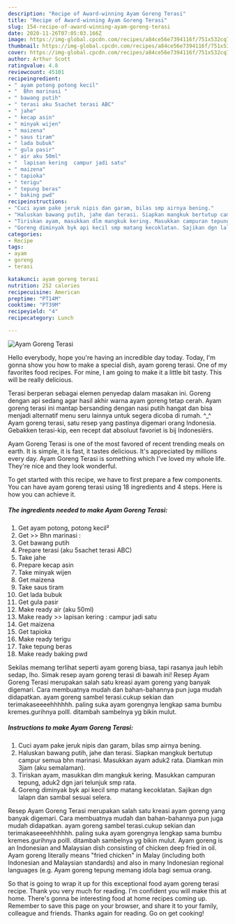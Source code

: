 ```yaml
---
description: "Recipe of Award-winning Ayam Goreng Terasi"
title: "Recipe of Award-winning Ayam Goreng Terasi"
slug: 154-recipe-of-award-winning-ayam-goreng-terasi
date: 2020-11-26T07:05:03.166Z
image: https://img-global.cpcdn.com/recipes/a84ce56e7394116f/751x532cq70/ayam-goreng-terasi-foto-resep-utama.jpg
thumbnail: https://img-global.cpcdn.com/recipes/a84ce56e7394116f/751x532cq70/ayam-goreng-terasi-foto-resep-utama.jpg
cover: https://img-global.cpcdn.com/recipes/a84ce56e7394116f/751x532cq70/ayam-goreng-terasi-foto-resep-utama.jpg
author: Arthur Scott
ratingvalue: 4.8
reviewcount: 45101
recipeingredient:
- " ayam potong potong kecil"
- "  Bhn marinasi "
- " bawang putih"
- " terasi aku 5sachet terasi ABC"
- " jahe"
- " kecap asin"
- " minyak wijen"
- " maizena"
- " saus tiram"
- " lada bubuk"
- " gula pasir"
- " air aku 50ml"
- "  lapisan kering  campur jadi satu"
- " maizena"
- " tapioka"
- " terigu"
- " tepung beras"
- " baking pwd"
recipeinstructions:
- "Cuci ayam pake jeruk nipis dan garam, bilas smp airnya bening."
- "Haluskan bawang putih, jahe dan terasi. Siapkan mangkuk bertutup campur semua bhn marinasi. Masukkan ayam aduk2 rata. Diamkan min 3jam (aku semalaman)."
- "Tiriskan ayam, masukkan dlm mangkuk kering. Masukkan campuran tepung, aduk2 dgn jari telunjuk smp rata."
- "Goreng diminyak byk api kecil smp matang kecoklatan. Sajikan dgn lalapn dan sambal sesuai selera."
categories:
- Recipe
tags:
- ayam
- goreng
- terasi

katakunci: ayam goreng terasi 
nutrition: 252 calories
recipecuisine: American
preptime: "PT14M"
cooktime: "PT39M"
recipeyield: "4"
recipecategory: Lunch

---
```



![Ayam Goreng Terasi](https://img-global.cpcdn.com/recipes/a84ce56e7394116f/751x532cq70/ayam-goreng-terasi-foto-resep-utama.jpg)

Hello everybody, hope you're having an incredible day today. Today, I'm gonna show you how to make a special dish, ayam goreng terasi. One of my favorites food recipes. For mine, I am going to make it a little bit tasty. This will be really delicious.

Terasi berperan sebagai elemen penyedap dalam masakan ini. Goreng dengan api sedang agar hasil akhir warna ayam goreng tetap cerah. Ayam goreng terasi ini mantap bersanding dengan nasi putih hangat dan bisa menjadi alternatif menu seru lainnya untuk segera dicoba di rumah. ^_^ Ayam goreng terasi, satu resep yang pastinya digemari orang Indonesia. Gebakken terasi-kip, een recept dat absoluut favoriet is bij Indonesiërs.

Ayam Goreng Terasi is one of the most favored of recent trending meals on earth. It is simple, it is fast, it tastes delicious. It's appreciated by millions every day. Ayam Goreng Terasi is something which I've loved my whole life. They're nice and they look wonderful.


To get started with this recipe, we have to first prepare a few components. You can have ayam goreng terasi using 18 ingredients and 4 steps. Here is how you can achieve it.

<!--inarticleads1-->

##### The ingredients needed to make Ayam Goreng Terasi:

1. Get  ayam potong, potong kecil²
1. Get  &gt;&gt; Bhn marinasi :
1. Get  bawang putih
1. Prepare  terasi (aku 5sachet terasi ABC)
1. Take  jahe
1. Prepare  kecap asin
1. Take  minyak wijen
1. Get  maizena
1. Take  saus tiram
1. Get  lada bubuk
1. Get  gula pasir
1. Make ready  air (aku 50ml)
1. Make ready  &gt;&gt; lapisan kering : campur jadi satu
1. Get  maizena
1. Get  tapioka
1. Make ready  terigu
1. Take  tepung beras
1. Make ready  baking pwd


Sekilas memang terlihat seperti ayam goreng biasa, tapi rasanya jauh lebih sedap, lho. Simak resep ayam goreng terasi di bawah ini! Resep Ayam Goreng Terasi merupakan salah satu kreasi ayam goreng yang banyak digemari. Cara membuatnya mudah dan bahan-bahannya pun juga mudah didapatkan. ayam goreng sambel terasi.cukup sekian dan terimakaseeeehhhhhh. paling suka ayam gorengnya lengkap sama bumbu kremes.gurihnya polll. ditambah sambelnya yg bikin mulut. 

<!--inarticleads2-->

##### Instructions to make Ayam Goreng Terasi:

1. Cuci ayam pake jeruk nipis dan garam, bilas smp airnya bening.
1. Haluskan bawang putih, jahe dan terasi. Siapkan mangkuk bertutup campur semua bhn marinasi. Masukkan ayam aduk2 rata. Diamkan min 3jam (aku semalaman).
1. Tiriskan ayam, masukkan dlm mangkuk kering. Masukkan campuran tepung, aduk2 dgn jari telunjuk smp rata.
1. Goreng diminyak byk api kecil smp matang kecoklatan. Sajikan dgn lalapn dan sambal sesuai selera.


Resep Ayam Goreng Terasi merupakan salah satu kreasi ayam goreng yang banyak digemari. Cara membuatnya mudah dan bahan-bahannya pun juga mudah didapatkan. ayam goreng sambel terasi.cukup sekian dan terimakaseeeehhhhhh. paling suka ayam gorengnya lengkap sama bumbu kremes.gurihnya polll. ditambah sambelnya yg bikin mulut. Ayam goreng is an Indonesian and Malaysian dish consisting of chicken deep fried in oil. Ayam goreng literally means &#34;fried chicken&#34; in Malay (including both Indonesian and Malaysian standards) and also in many Indonesian regional languages (e.g. Ayam goreng tepung memang idola bagi semua orang. 

So that is going to wrap it up for this exceptional food ayam goreng terasi recipe. Thank you very much for reading. I'm confident you will make this at home. There's gonna be interesting food at home recipes coming up. Remember to save this page on your browser, and share it to your family, colleague and friends. Thanks again for reading. Go on get cooking!
